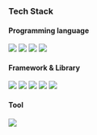 ### Tech Stack

#### Programming language
<img src="https://img.shields.io/badge/python-3776AB?style=for-the-badge&logo=python&logoColor=white"/> <img src="https://img.shields.io/badge/javascript-F7DF1E?style=for-the-badge&logo=javascript&logoColor=white"/> <img src="https://img.shields.io/badge/r-276DC3?style=for-the-badge&logo=R&logoColor=white"/>
<img src="https://img.shields.io/badge/matlab-FF6F00?style=for-the-badge&&logoColor=white"/> 
#### Framework & Library 
<img src="https://img.shields.io/badge/mysql-4479A1?style=for-the-badge&logo=mysql&logoColor=white"/> <img src="https://img.shields.io/badge/tensorflow-FF6F00?style=for-the-badge&logo=tensorflow&logoColor=white"/> <img src="https://img.shields.io/badge/pytorch-EE4C2C?style=for-the-badge&logo=pytorch&logoColor=white"/> <img src="https://img.shields.io/badge/scikit--learn-F7931E?style=for-the-badge&logo=scikitlearn&logoColor=white"/> <img src="https://img.shields.io/badge/streamlit-FF4B4B?style=for-the-badge&logo=streamlit&logoColor=white"/>

#### Tool
<img src="https://img.shields.io/badge/tableau-E97627?style=for-the-badge&logo=tableau&logoColor=white"/> 
<!--
**jihongleejihong/jihongleejihong** is a ✨ _special_ ✨ repository because its `README.md` (this file) appears on your GitHub profile.

Here are some ideas to get you started:

- 🔭 I’m currently working on ...
- 🌱 I’m currently learning ...
- 👯 I’m looking to collaborate on ...
- 🤔 I’m looking for help with ...
- 💬 Ask me about ...
- 📫 How to reach me: ...
- 😄 Pronouns: ...
- ⚡ Fun fact: ...
-->
